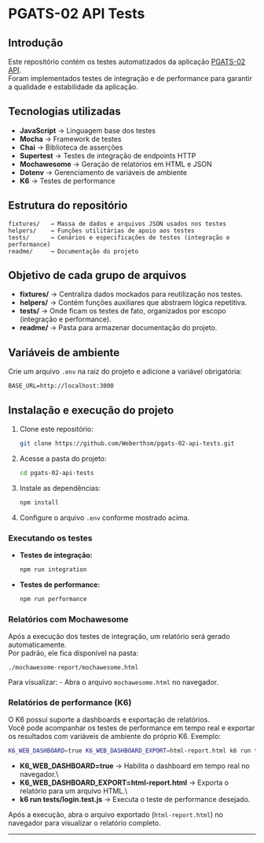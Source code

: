 # PGATS-02 API Tests

## Introdução

Este repositório contém os testes automatizados da aplicação [PGATS-02
API](https://github.com/Weberthsm/pgats-02-api).\
Foram implementados testes de integração e de performance para garantir
a qualidade e estabilidade da aplicação.

## Tecnologias utilizadas

-   **JavaScript** → Linguagem base dos testes
-   **Mocha** → Framework de testes
-   **Chai** → Biblioteca de asserções
-   **Supertest** → Testes de integração de endpoints HTTP
-   **Mochawesome** → Geração de relatórios em HTML e JSON
-   **Dotenv** → Gerenciamento de variáveis de ambiente
-   **K6** → Testes de performance

## Estrutura do repositório

    fixtures/   → Massa de dados e arquivos JSON usados nos testes
    helpers/    → Funções utilitárias de apoio aos testes
    tests/      → Cenários e especificações de testes (integração e performance)
    readme/     → Documentação do projeto

## Objetivo de cada grupo de arquivos

-   **fixtures/** → Centraliza dados mockados para reutilização nos
    testes.
-   **helpers/** → Contém funções auxiliares que abstraem lógica
    repetitiva.
-   **tests/** → Onde ficam os testes de fato, organizados por escopo
    (integração e performance).
-   **readme/** → Pasta para armazenar documentação do projeto.

## Variáveis de ambiente

Crie um arquivo `.env` na raiz do projeto e adicione a variável
obrigatória:

    BASE_URL=http://localhost:3000

## Instalação e execução do projeto

1.  Clone este repositório:

    ``` bash
    git clone https://github.com/Weberthsm/pgats-02-api-tests.git
    ```

2.  Acesse a pasta do projeto:

    ``` bash
    cd pgats-02-api-tests
    ```

3.  Instale as dependências:

    ``` bash
    npm install
    ```

4.  Configure o arquivo `.env` conforme mostrado acima.

### Executando os testes

-   **Testes de integração:**

    ``` bash
    npm run integration
    ```

-   **Testes de performance:**

    ``` bash
    npm run performance
    ```

### Relatórios com Mochawesome

Após a execução dos testes de integração, um relatório será gerado
automaticamente.\
Por padrão, ele fica disponível na pasta:

    ./mochawesome-report/mochawesome.html

Para visualizar: - Abra o arquivo `mochawesome.html` no navegador.

### Relatórios de performance (K6)

O K6 possui suporte a dashboards e exportação de relatórios.\
Você pode acompanhar os testes de performance em tempo real e exportar
os resultados com variáveis de ambiente do próprio K6. Exemplo:

``` bash
K6_WEB_DASHBOARD=true K6_WEB_DASHBOARD_EXPORT=html-report.html k6 run tests/login.test.js
```

-   **K6_WEB_DASHBOARD=true** → Habilita o dashboard em tempo real no
    navegador.\
-   **K6_WEB_DASHBOARD_EXPORT=html-report.html** → Exporta o relatório
    para um arquivo HTML.\
-   **k6 run tests/login.test.js** → Executa o teste de performance
    desejado.

Após a execução, abra o arquivo exportado (`html-report.html`) no
navegador para visualizar o relatório completo.

------------------------------------------------------------------------
